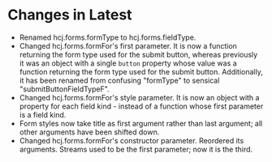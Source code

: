 # Changes in Latest #

* Renamed hcj.forms.formType to hcj.forms.fieldType.
* Changed hcj.forms.formFor's first parameter.  It is now a function
  returning the form type used for the submit button, whereas
  previously it was an object with a single `button` property whose
  value was a function returning the form type used for the submit
  button.  Additionally, it has been renamed from confusing "formType"
  to sensical "submitButtonFieldTypeF".
* Changed hcj.forms.formFor's style parameter.  It is now an object
  with a property for each field kind - instead of a function whose
  first parameter is a field kind.
* Form styles now take title as first argument rather than last
  argument; all other arguments have been shifted down.
* Changed hcj.forms.formFor's constructor parameter.  Reordered its
  arguments.  Streams used to be the first parameter; now it is the
  third.

